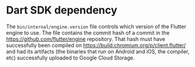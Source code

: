Dart SDK dependency
===================

The `bin/internal/engine.version` file controls which version of the Flutter engine to use.
The file contains the commit hash of a commit in the <https://github.com/flutter/engine> repository.
That hash must have successfully been compiled on <https://build.chromium.org/p/client.flutter/> and had its artifacts (the binaries that run on Android and iOS, the compiler, etc) successfully uploaded to Google Cloud Storage.
